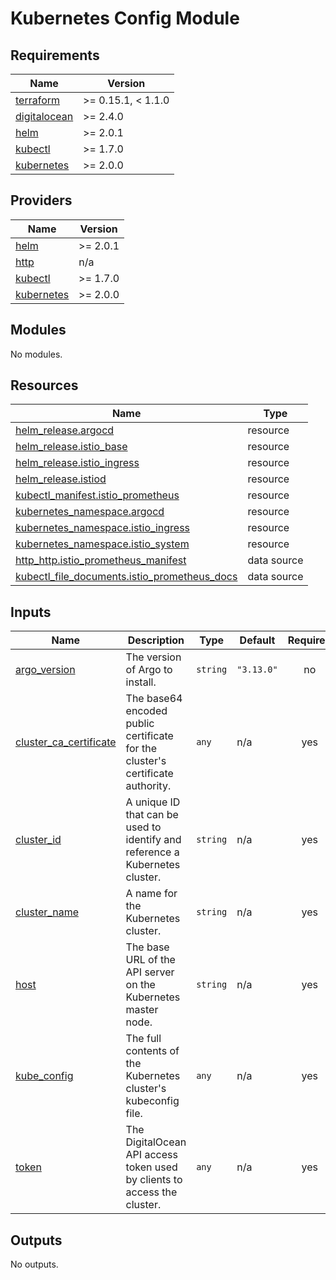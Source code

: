 # Kubernetes Config Module


<!-- BEGINNING OF PRE-COMMIT-TERRAFORM DOCS HOOK -->
## Requirements

| Name | Version |
|------|---------|
| <a name="requirement_terraform"></a> [terraform](#requirement\_terraform) | >= 0.15.1, < 1.1.0 |
| <a name="requirement_digitalocean"></a> [digitalocean](#requirement\_digitalocean) | >= 2.4.0 |
| <a name="requirement_helm"></a> [helm](#requirement\_helm) | >= 2.0.1 |
| <a name="requirement_kubectl"></a> [kubectl](#requirement\_kubectl) | >= 1.7.0 |
| <a name="requirement_kubernetes"></a> [kubernetes](#requirement\_kubernetes) | >= 2.0.0 |

## Providers

| Name | Version |
|------|---------|
| <a name="provider_helm"></a> [helm](#provider\_helm) | >= 2.0.1 |
| <a name="provider_http"></a> [http](#provider\_http) | n/a |
| <a name="provider_kubectl"></a> [kubectl](#provider\_kubectl) | >= 1.7.0 |
| <a name="provider_kubernetes"></a> [kubernetes](#provider\_kubernetes) | >= 2.0.0 |

## Modules

No modules.

## Resources

| Name | Type |
|------|------|
| [helm_release.argocd](https://registry.terraform.io/providers/hashicorp/helm/latest/docs/resources/release) | resource |
| [helm_release.istio_base](https://registry.terraform.io/providers/hashicorp/helm/latest/docs/resources/release) | resource |
| [helm_release.istio_ingress](https://registry.terraform.io/providers/hashicorp/helm/latest/docs/resources/release) | resource |
| [helm_release.istiod](https://registry.terraform.io/providers/hashicorp/helm/latest/docs/resources/release) | resource |
| [kubectl_manifest.istio_prometheus](https://registry.terraform.io/providers/gavinbunney/kubectl/latest/docs/resources/manifest) | resource |
| [kubernetes_namespace.argocd](https://registry.terraform.io/providers/hashicorp/kubernetes/latest/docs/resources/namespace) | resource |
| [kubernetes_namespace.istio_ingress](https://registry.terraform.io/providers/hashicorp/kubernetes/latest/docs/resources/namespace) | resource |
| [kubernetes_namespace.istio_system](https://registry.terraform.io/providers/hashicorp/kubernetes/latest/docs/resources/namespace) | resource |
| [http_http.istio_prometheus_manifest](https://registry.terraform.io/providers/hashicorp/http/latest/docs/data-sources/http) | data source |
| [kubectl_file_documents.istio_prometheus_docs](https://registry.terraform.io/providers/gavinbunney/kubectl/latest/docs/data-sources/file_documents) | data source |

## Inputs

| Name | Description | Type | Default | Required |
|------|-------------|------|---------|:--------:|
| <a name="input_argo_version"></a> [argo\_version](#input\_argo\_version) | The version of Argo to install. | `string` | `"3.13.0"` | no |
| <a name="input_cluster_ca_certificate"></a> [cluster\_ca\_certificate](#input\_cluster\_ca\_certificate) | The base64 encoded public certificate for the cluster's certificate authority. | `any` | n/a | yes |
| <a name="input_cluster_id"></a> [cluster\_id](#input\_cluster\_id) | A unique ID that can be used to identify and reference a Kubernetes cluster. | `string` | n/a | yes |
| <a name="input_cluster_name"></a> [cluster\_name](#input\_cluster\_name) | A name for the Kubernetes cluster. | `string` | n/a | yes |
| <a name="input_host"></a> [host](#input\_host) | The base URL of the API server on the Kubernetes master node. | `string` | n/a | yes |
| <a name="input_kube_config"></a> [kube\_config](#input\_kube\_config) | The full contents of the Kubernetes cluster's kubeconfig file. | `any` | n/a | yes |
| <a name="input_token"></a> [token](#input\_token) | The DigitalOcean API access token used by clients to access the cluster. | `any` | n/a | yes |

## Outputs

No outputs.
<!-- END OF PRE-COMMIT-TERRAFORM DOCS HOOK -->
